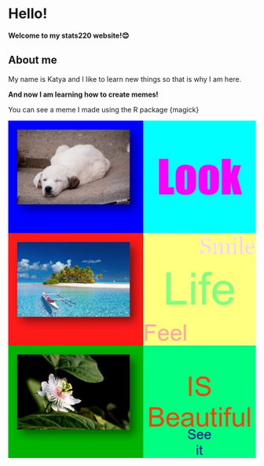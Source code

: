 # Hello!

**Welcome to my stats220 website!😊**

## About me

My name is Katya and I like to learn new things so that is why I am here.

**And now I am learning how to create memes!**

You can see a meme I made using the R package {magick}

![](my_meme.png)

